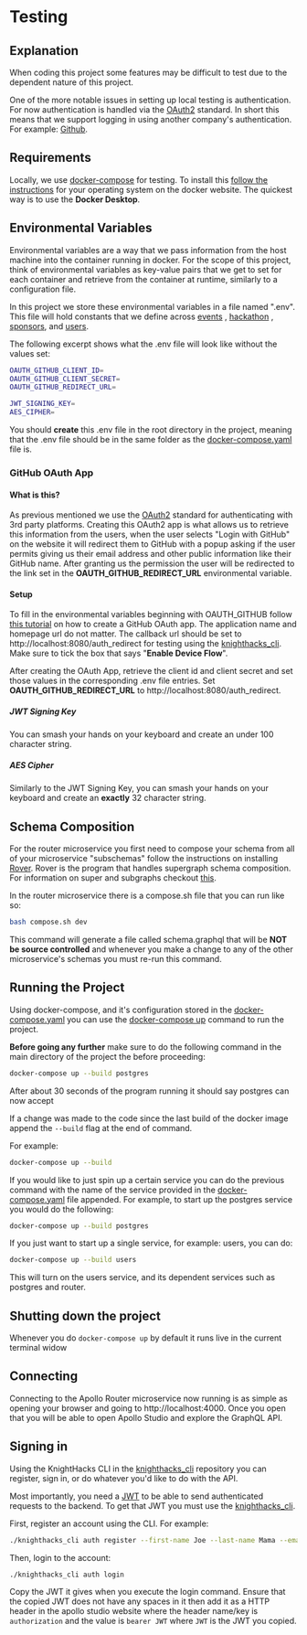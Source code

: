 # Testing

## Explanation

When coding this project some features may be difficult to test due to the dependent nature of this project.

One of the more notable issues in setting up local testing is authentication. For now authentication is handled via
the [OAuth2](https://oauth.net/2/) standard. In short this means that we support logging in using another company's
authentication. For
example: [Github](https://docs.github.com/en/developers/apps/building-oauth-apps/authorizing-oauth-apps).

## Requirements

Locally, we use [docker-compose](https://docs.docker.com/compose/) for testing. To install
this [follow the instructions](https://docs.docker.com/compose/install/) for your operating system on the docker
website. The quickest way is to use the __Docker Desktop__.

## Environmental Variables

Environmental variables are a way that we pass information from the host machine into the container running in docker.
For the scope of this project, think of environmental variables as key-value pairs that we get to set for each container
and retrieve from the container at runtime, similarly to a configuration file.

In this project we store these environmental variables in a file named ".env". This file will hold constants that we
define across [events](https://github.com/KnightHacks/knighthacks_events)
, [hackathon](https://github.com/KnightHacks/knighthacks_hackathon)
, [sponsors](https://github.com/KnightHacks/knighthacks_sponsors),
and [users](https://github.com/KnightHacks/knighthacks_users).

The following excerpt shows what the .env file will look like without the values set:

```bash
OAUTH_GITHUB_CLIENT_ID=
OAUTH_GITHUB_CLIENT_SECRET=
OAUTH_GITHUB_REDIRECT_URL=

JWT_SIGNING_KEY=
AES_CIPHER=
```

You should __create__ this .env file in the root directory in the project, meaning that the .env file should be in the
same
folder as the [docker-compose.yaml](https://github.com/KnightHacks/knighthacks_backend/blob/main/docker-compose.yaml)
file is.

### GitHub OAuth App

#### What is this?

As previous mentioned we use the [OAuth2](https://oauth.net/2/) standard for authenticating with 3rd party platforms.
Creating this OAuth2 app is what allows us to retrieve this information from the users, when the user selects "Login
with GitHub" on the website it will redirect them to GitHub with a popup asking if the user permits giving us their
email address and other public information like their GitHub name. After granting us the permission the user will be
redirected to the link set in the **OAUTH_GITHUB_REDIRECT_URL** environmental variable.

#### Setup

To fill in the environmental variables beginning with OAUTH_GITHUB
follow [this tutorial](https://docs.github.com/en/developers/apps/building-oauth-apps/creating-an-oauth-app) on how to
create a GitHub OAuth app. The application name and homepage url do not matter. The callback url should be set
to http://localhost:8080/auth_redirect for testing using
the [knighthacks_cli](https://github.com/KnightHacks/knighthacks_cli/).
Make sure to tick the box that says "__Enable Device Flow__".

After creating the OAuth App, retrieve the client id and client secret and set those values in the corresponding .env
file entries. Set **OAUTH_GITHUB_REDIRECT_URL** to http://localhost:8080/auth_redirect.

##### JWT Signing Key

You can smash your hands on your keyboard and create an under 100 character string.

##### AES Cipher

Similarly to the JWT Signing Key, you can smash your hands on your keyboard and create an **exactly** 32 character
string.

## Schema Composition

For the router microservice you first need to compose your schema from all of your microservice "subschemas" follow the
instructions on installing [Rover](https://www.apollographql.com/docs/rover/getting-started).
Rover is the program that handles supergraph schema composition. For information on super and subgraphs
checkout [this](https://www.apollographql.com/docs/federation).

In the router microservice there is a compose.sh file that you can run like so:

```bash
bash compose.sh dev
```

This command will generate a file called schema.graphql that will be **NOT be source controlled** and whenever you make
a change to any of the other microservice's schemas you must re-run this command.

## Running the Project

Using docker-compose, and it's configuration stored in
the  [docker-compose.yaml](https://github.com/KnightHacks/knighthacks_backend/blob/main/docker-compose.yaml) you can use
the [docker-compose up](https://docs.docker.com/engine/reference/commandline/compose_up/) command to run the project.

**Before going any further** make sure to do the following command in the main directory of the project the before proceeding:
```bash
docker-compose up --build postgres
```
After about 30 seconds of the program running it should say postgres can now accept

If a change was made to the code since the last build of the docker image append the `--build` flag at the end of
command.

For example:

```bash
docker-compose up --build
```

If you would like to just spin up a certain service you can do the previous command with the name of the service
provided in the [docker-compose.yaml](https://github.com/KnightHacks/knighthacks_backend/blob/main/docker-compose.yaml)
file appended. For example, to start up the postgres service you would do the following:

```bash
docker-compose up --build postgres
```

If you just want to start up a single service, for example: users, you can do:

```bash
docker-compose up --build users
```

This will turn on the users service, and its dependent services such as postgres and router. 


## Shutting down the project
Whenever you do `docker-compose up` by default it runs live in the current terminal widow 

## Connecting

Connecting to the Apollo Router microservice now running is as simple as opening your browser and going to
http://localhost:4000. Once you open that you will be able to open Apollo Studio and explore the GraphQL API.

## Signing in

Using the KnightHacks CLI in the [knighthacks_cli](https://github.com/KnightHacks/knighthacks_cli/) repository you can
register, sign in, or do whatever you'd like to do with the API.

Most importantly, you need a [JWT](https://jwt.io/) to be able to send authenticated requests to the backend. To get
that JWT you must use the [knighthacks_cli](https://github.com/KnightHacks/knighthacks_cli/).

First, register an account using the CLI. For example:
```bash
./knighthacks_cli auth register --first-name Joe --last-name Mama --email joe.mama@test.com --phone 1234567890 
```

Then, login to the account:

```bash
./knighthacks_cli auth login
```

Copy the JWT it gives when you execute the login command. Ensure that the copied JWT does not have any spaces in it then add it as a HTTP header in the apollo studio website where the header name/key is `authorization` and the value is `bearer JWT` where `JWT` is the JWT you copied.

